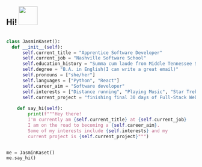 <h2> Hi! <img src="https://media.giphy.com/media/l4FGI8GoTL7N4DsyI/giphy.gif" width="50"></h2>

```python

class JasminKaset():
  def __init__(self):
      self.current_title = "Apprentice Software Developer"
      self.current_job = "Nashville Software School"
      self.education_history = "Summa cum laude from Middle Tennessee State University 2005"
      self.degree = "B.A. in English(I can write a great email)"
      self.pronouns = ["she/her"]
      self.languages = ["Python", "React"]
      self.career_aim = "Software developer"
      self.interests = ["Distance running", "Playing Music", "Star Trek Next Generation", "The X-Files"] 
      self.current_project = "finishing final 30 days of Full-Stack Web Dev Bootcamp"
      
    def say_hi(self):
        print(f"""Hey there!
        I'm currently am {self.current_title} at {self.current_job}
        I am on the road to becoming a {self.career_aim}.
        Some of my interests include {self.interests} and my
        current project is {self.current_project}""")


me = JasminKaset()
me.say_hi()

```

<!--
**bethpritchard/jkaset** is a  _special_ ✨ repository because its `README.md` (this file) appears on your GitHub profile.

Here are some ideas to get you started:

- 🔭 I’m currently working on ...
- 🌱 I’m currently learning ...
- 👯 I’m looking to collaborate on ...
- 🤔 I’m looking for help with ...
- 💬 Ask me about ...
- 📫 How to reach me: ...
- 😄 Pronouns: ...
- ⚡ Fun fact: ...
-->
